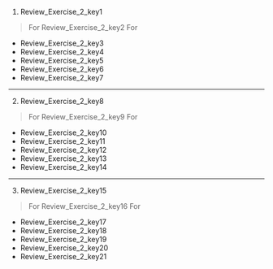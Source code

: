 1. Review_Exercise_2_key1
>For Review_Exercise_2_key2
>For 
- Review_Exercise_2_key3
- Review_Exercise_2_key4
- Review_Exercise_2_key5
- Review_Exercise_2_key6
- Review_Exercise_2_key7
---

2. Review_Exercise_2_key8
>For Review_Exercise_2_key9
>For 
- Review_Exercise_2_key10
- Review_Exercise_2_key11
- Review_Exercise_2_key12
- Review_Exercise_2_key13
- Review_Exercise_2_key14
---

3. Review_Exercise_2_key15
>For Review_Exercise_2_key16
>For 
- Review_Exercise_2_key17
- Review_Exercise_2_key18
- Review_Exercise_2_key19
- Review_Exercise_2_key20
- Review_Exercise_2_key21
